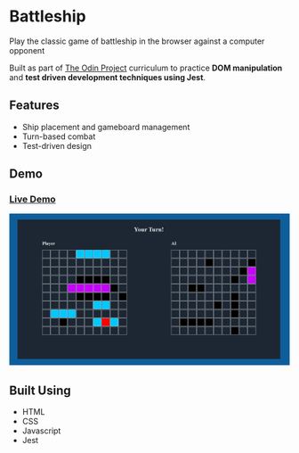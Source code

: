 # Battleship

Play the classic game of battleship in the browser against a computer opponent

Built as part of [The Odin Project](https://www.theodinproject.com/) curriculum to practice **DOM manipulation** and **test driven development techniques using Jest**.

## Features

- Ship placement and gameboard management
- Turn-based combat
- Test-driven design

## Demo

### [Live Demo](https://songzhang015.github.io/project-13-battleship/)

<img src="preview.png" alt="Preview" width="650">

## Built Using

- HTML
- CSS
- Javascript
- Jest
